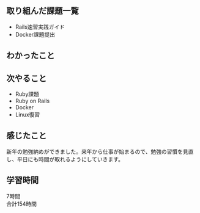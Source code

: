 ## 取り組んだ課題一覧
- Rails速習実践ガイド
- Docker課題提出

## わかったこと


## 次やること
- Ruby課題
- Ruby on Rails
- Docker
- Linux復習

## 感じたこと
新年の勉強納めができました。来年から仕事が始まるので、勉強の習慣を見直し、平日にも時間が取れるようにしていきます。

## 学習時間
7時間<br />
合計154時間